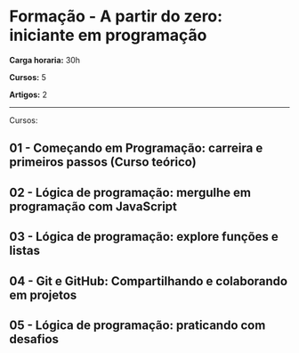 # Formação - A partir do zero: iniciante em programação

**Carga horaria:** 30h

**Cursos:** 5

**Artigos:** 2

---

Cursos:

## 01 - Começando em Programação: carreira e primeiros passos (Curso teórico)

## 02 - Lógica de programação: mergulhe em programação com JavaScript

## 03 - Lógica de programação: explore funções e listas

## 04 - Git e GitHub: Compartilhando e colaborando em projetos

## 05 - Lógica de programação: praticando com desafios
